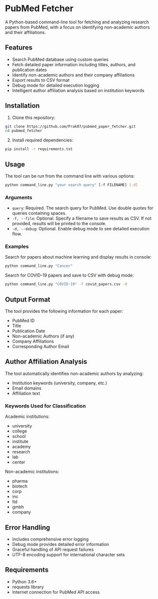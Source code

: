 # PubMed Fetcher

A Python-based command-line tool for fetching and analyzing research papers from PubMed, with a focus on identifying non-academic authors and their affiliations.

## Features

- Search PubMed database using custom queries
- Fetch detailed paper information including titles, authors, and publication dates
- Identify non-academic authors and their company affiliations
- Export results to CSV format
- Debug mode for detailed execution logging
- Intelligent author affiliation analysis based on institution keywords

## Installation

1. Clone this repository:
```bash
git clone https://github.com/Prak07/pubmed_paper_fetcher.git
cd pubmed_fetcher
```

2. Install required dependencies:
```bash
pip install -r requirements.txt 
```

## Usage

The tool can be run from the command line with various options:

```bash
python command_line.py "your search query" [-f FILENAME] [-d]
```

### Arguments

- `query`: Required. The search query for PubMed. Use double quotes for queries containing spaces.
- `-f, --file`: Optional. Specify a filename to save results as CSV. If not provided, results will be printed to the console.
- `-d, --debug`: Optional. Enable debug mode to see detailed execution flow.

### Examples

Search for papers about machine learning and display results in console:
```bash
python command_line.py "Cancer"
```

Search for COVID-19 papers and save to CSV with debug mode:
```bash
python command_line.py "COVID-19" -f covid_papers.csv -d
```

## Output Format

The tool provides the following information for each paper:
- PubMed ID
- Title
- Publication Date
- Non-academic Authors (if any)
- Company Affiliations
- Corresponding Author Email

## Author Affiliation Analysis

The tool automatically identifies non-academic authors by analyzing:
- Institution keywords (university, company, etc.)
- Email domains
- Affiliation text

### Keywords Used for Classification

Academic institutions:
- university
- college
- school
- institute
- academy
- research
- lab
- center

Non-academic institutions:
- pharma
- biotech
- corp
- inc
- ltd
- gmbh
- company

## Error Handling

- Includes comprehensive error logging
- Debug mode provides detailed error information
- Graceful handling of API request failures
- UTF-8 encoding support for international character sets

## Requirements

- Python 3.6+
- requests library
- Internet connection for PubMed API access
